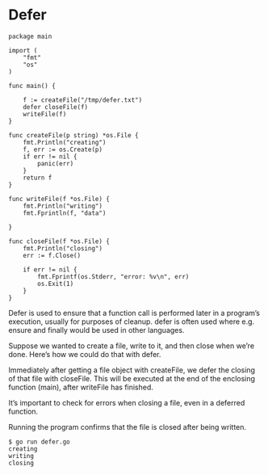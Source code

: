 
# Defer
```
package main

import (
    "fmt"
    "os"
)

func main() {

    f := createFile("/tmp/defer.txt")
    defer closeFile(f)
    writeFile(f)
}

func createFile(p string) *os.File {
    fmt.Println("creating")
    f, err := os.Create(p)
    if err != nil {
        panic(err)
    }
    return f
}

func writeFile(f *os.File) {
    fmt.Println("writing")
    fmt.Fprintln(f, "data")

}

func closeFile(f *os.File) {
    fmt.Println("closing")
    err := f.Close()

    if err != nil {
        fmt.Fprintf(os.Stderr, "error: %v\n", err)
        os.Exit(1)
    }
}
```

Defer is used to ensure that a function call is performed later in a program’s execution, usually for purposes of cleanup. defer is often used where e.g. ensure and finally would be used in other languages.
	


Suppose we wanted to create a file, write to it, and then close when we’re done. Here’s how we could do that with defer.
	

Immediately after getting a file object with createFile, we defer the closing of that file with closeFile. This will be executed at the end of the enclosing function (main), after writeFile has finished.
	


It’s important to check for errors when closing a file, even in a deferred function.
	


Running the program confirms that the file is closed after being written.
	
```
$ go run defer.go
creating
writing
closing
```
